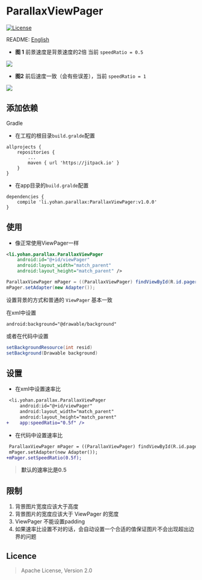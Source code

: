# ParallaxViewPager

[![License](https://img.shields.io/badge/License-Apache%202.0-blue.svg)](https://opensource.org/licenses/Apache-2.0)

README: [English](https://github.com/demoNo/ParallaxViewPager/blob/master/README.md)

* **图 1** 前景速度是背景速度的2倍 当前 `speedRatio = 0.5`

![](https://raw.githubusercontent.com/demoNo/ParallaxViewPager/master/art/rate_0.5.gif)

* **图2** 前后速度一致（会有些误差），当前 `speedRatio = 1`

![](https://raw.githubusercontent.com/demoNo/ParallaxViewPager/master/art/rate_1.gif)

## 添加依赖

Gradle

* 在工程的根目录`build.gralde`配置
```Gradle
allprojects {
    repositories {
    	...
    	maven { url 'https://jitpack.io' }
    }
}
```

* 在app目录的`build.gralde`配置
```Gradle
dependencies {
    compile 'li.yohan.parallax:ParallaxViewPager:v1.0.0'
}
```

## 使用

* 像正常使用ViewPager一样

```xml
<li.yohan.parallax.ParallaxViewPager
    android:id="@+id/viewPager"
    android:layout_width="match_parent"
    android:layout_height="match_parent" />
```

```Java
ParallaxViewPager mPager = ((ParallaxViewPager) findViewById(R.id.pager));
mPager.setAdapter(new Adapter());
```

设置背景的方式和普通的 `ViewPager` 基本一致

在xml中设置

`android:background="@drawable/background"`

或者在代码中设置
```Java
setBackgroundResource(int resid)
setBackground(Drawable background)
```


## 设置

* 在xml中设置速率比
```diff
 <li.yohan.parallax.ParallaxViewPager
     android:id="@+id/viewPager"
     android:layout_width="match_parent"
     android:layout_height="match_parent"
+    app:speedRatio="0.5f" />
```
* 在代码中设置速率比
```diff
 ParallaxViewPager mPager = ((ParallaxViewPager) findViewById(R.id.pager));
 mPager.setAdapter(new Adapter());
+mPager.setSpeedRatio(0.5f);
```

> **默认的速率比是0.5**

## 限制

1. 背景图片宽度应该大于高度
2. 背景图片的宽度应该大于 ViewPager 的宽度
3. ViewPager 不能设置padding
4. 如果速率比设置不对的话，会自动设置一个合适的值保证图片不会出现超出边界的问题

## Licence

> Apache License, Version 2.0

